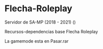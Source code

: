 # Flecha-Roleplay
Servidor de SA-MP (2018 - 2021) ()


Recursos-dependencias base Flecha Roleplay


La gamemode esta en Pasar.rar
